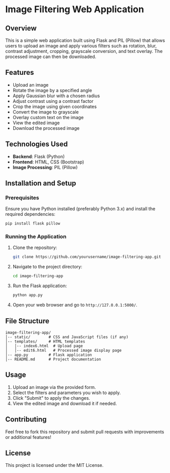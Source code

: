 # Image Filtering Web Application

## Overview
This is a simple web application built using Flask and PIL (Pillow) that allows users to upload an image and apply various filters such as rotation, blur, contrast adjustment, cropping, grayscale conversion, and text overlay. The processed image can then be downloaded.

## Features
- Upload an image
- Rotate the image by a specified angle
- Apply Gaussian blur with a chosen radius
- Adjust contrast using a contrast factor
- Crop the image using given coordinates
- Convert the image to grayscale
- Overlay custom text on the image
- View the edited image
- Download the processed image

## Technologies Used
- **Backend**: Flask (Python)
- **Frontend**: HTML, CSS (Bootstrap)
- **Image Processing**: PIL (Pillow)

## Installation and Setup
### Prerequisites
Ensure you have Python installed (preferably Python 3.x) and install the required dependencies:

```bash
pip install flask pillow
```

### Running the Application
1. Clone the repository:
   ```bash
   git clone https://github.com/yourusername/image-filtering-app.git
   ```
2. Navigate to the project directory:
   ```bash
   cd image-filtering-app
   ```
3. Run the Flask application:
   ```bash
   python app.py
   ```
4. Open your web browser and go to `http://127.0.0.1:5000/`.

## File Structure
```
image-filtering-app/
│-- static/        # CSS and JavaScript files (if any)
│-- templates/     # HTML templates
│   │-- index6.html  # Upload page
│   │-- edit6.html   # Processed image display page
│-- app.py         # Flask application
│-- README.md      # Project documentation
```

## Usage
1. Upload an image via the provided form.
2. Select the filters and parameters you wish to apply.
3. Click "Submit" to apply the changes.
4. View the edited image and download it if needed.

## Contributing
Feel free to fork this repository and submit pull requests with improvements or additional features!

## License
This project is licensed under the MIT License.

